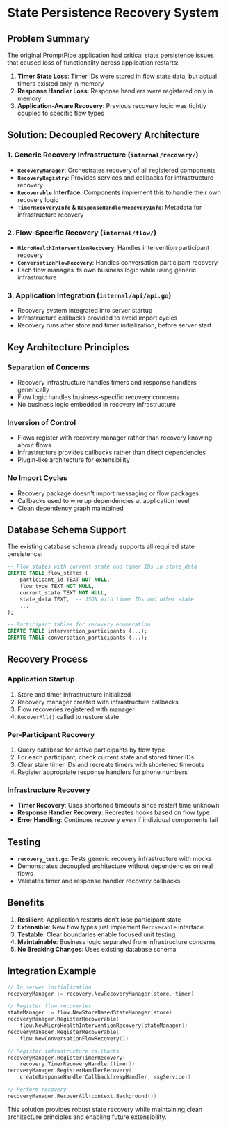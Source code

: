 # State Persistence Recovery System

## Problem Summary

The original PromptPipe application had critical state persistence issues that caused loss of functionality across application restarts:

1. **Timer State Loss**: Timer IDs were stored in flow state data, but actual timers existed only in memory
2. **Response Handler Loss**: Response handlers were registered only in memory
3. **Application-Aware Recovery**: Previous recovery logic was tightly coupled to specific flow types

## Solution: Decoupled Recovery Architecture

### 1. **Generic Recovery Infrastructure** (`internal/recovery/`)

- **`RecoveryManager`**: Orchestrates recovery of all registered components
- **`RecoveryRegistry`**: Provides services and callbacks for infrastructure recovery
- **`Recoverable` Interface**: Components implement this to handle their own recovery logic
- **`TimerRecoveryInfo` & `ResponseHandlerRecoveryInfo`**: Metadata for infrastructure recovery

### 2. **Flow-Specific Recovery** (`internal/flow/`)

- **`MicroHealthInterventionRecovery`**: Handles intervention participant recovery
- **`ConversationFlowRecovery`**: Handles conversation participant recovery
- Each flow manages its own business logic while using generic infrastructure

### 3. **Application Integration** (`internal/api/api.go`)

- Recovery system integrated into server startup
- Infrastructure callbacks provided to avoid import cycles
- Recovery runs after store and timer initialization, before server start

## Key Architecture Principles

### **Separation of Concerns**

- Recovery infrastructure handles timers and response handlers generically
- Flow logic handles business-specific recovery concerns
- No business logic embedded in recovery infrastructure

### **Inversion of Control**

- Flows register with recovery manager rather than recovery knowing about flows
- Infrastructure provides callbacks rather than direct dependencies
- Plugin-like architecture for extensibility

### **No Import Cycles**

- Recovery package doesn't import messaging or flow packages
- Callbacks used to wire up dependencies at application level
- Clean dependency graph maintained

## Database Schema Support

The existing database schema already supports all required state persistence:

```sql
-- Flow states with current state and timer IDs in state_data
CREATE TABLE flow_states (
    participant_id TEXT NOT NULL,
    flow_type TEXT NOT NULL, 
    current_state TEXT NOT NULL,
    state_data TEXT,  -- JSON with timer IDs and other state
    ...
);

-- Participant tables for recovery enumeration
CREATE TABLE intervention_participants (...);
CREATE TABLE conversation_participants (...);
```

## Recovery Process

### **Application Startup**

1. Store and timer infrastructure initialized
2. Recovery manager created with infrastructure callbacks
3. Flow recoveries registered with manager
4. `RecoverAll()` called to restore state

### **Per-Participant Recovery**

1. Query database for active participants by flow type
2. For each participant, check current state and stored timer IDs
3. Clear stale timer IDs and recreate timers with shortened timeouts
4. Register appropriate response handlers for phone numbers

### **Infrastructure Recovery**

- **Timer Recovery**: Uses shortened timeouts since restart time unknown
- **Response Handler Recovery**: Recreates hooks based on flow type
- **Error Handling**: Continues recovery even if individual components fail

## Testing

- **`recovery_test.go`**: Tests generic recovery infrastructure with mocks
- Demonstrates decoupled architecture without dependencies on real flows
- Validates timer and response handler recovery callbacks

## Benefits

1. **Resilient**: Application restarts don't lose participant state
2. **Extensible**: New flow types just implement `Recoverable` interface  
3. **Testable**: Clear boundaries enable focused unit testing
4. **Maintainable**: Business logic separated from infrastructure concerns
5. **No Breaking Changes**: Uses existing database schema

## Integration Example

```go
// In server initialization
recoveryManager := recovery.NewRecoveryManager(store, timer)

// Register flow recoveries
stateManager := flow.NewStoreBasedStateManager(store)
recoveryManager.RegisterRecoverable(
    flow.NewMicroHealthInterventionRecovery(stateManager))
recoveryManager.RegisterRecoverable(
    flow.NewConversationFlowRecovery())

// Register infrastructure callbacks
recoveryManager.RegisterTimerRecovery(
    recovery.TimerRecoveryHandler(timer))
recoveryManager.RegisterHandlerRecovery(
    createResponseHandlerCallback(respHandler, msgService))

// Perform recovery
recoveryManager.RecoverAll(context.Background())
```

This solution provides robust state recovery while maintaining clean architecture principles and enabling future extensibility.
